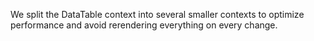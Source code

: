 We split the DataTable context into several smaller contexts to optimize performance and avoid rerendering everything on every change.